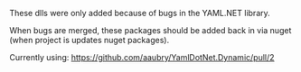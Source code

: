 These dlls were only added because of bugs in the YAML.NET library.

When bugs are merged, these packages should be added back in via nuget (when project is updates nuget packages).

Currently using: https://github.com/aaubry/YamlDotNet.Dynamic/pull/2
